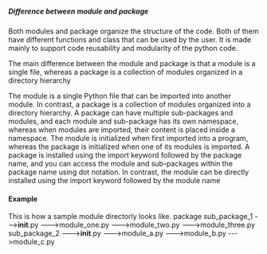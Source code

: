 ##### Difference between module and package
Both modules and package organize the structure of the code.
Both of them have different functions and class that can be used by the user.
It is made mainly to support code reusability and modularity of the python code.

The main difference between the module and package is that a module is a single file,
whereas a package is a collection of modules organized in a directory hierarchy

The module is a single Python file that can be imported into another module. In contrast, a package is a collection of modules organized into a directory hierarchy.
A package can have multiple sub-packages and modules, and each module and sub-package has its own namespace, whereas when modules are imported, their content is placed inside a namespace.
The module is initialized when first imported into a program, whereas the package is initialized when one of its modules is imported.
A package is installed using the import keyword followed by the package name, and you can access the module and sub-packages within the package name using dot notation. In contrast, the module can be directly installed using the import keyword followed by the module name

#### Example
This is how a sample module directorly looks like.
    package
        sub_package_1
            --->__init__.py
            --->module_one.py
            --->module_two.py
            --->module_three.py
        sub_package_2
            --->__init__.py
            --->module_a.py
            --->module_b.py
            --->module_c.py

